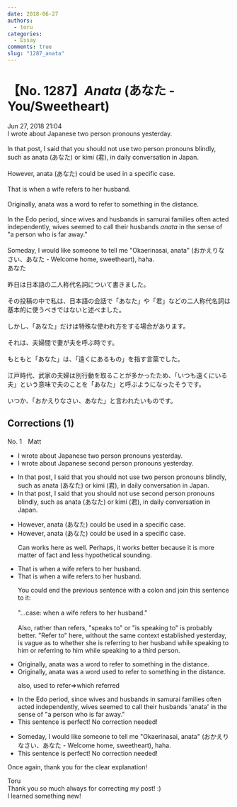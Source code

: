 ```yaml
---
date: 2018-06-27
authors:
  - toru
categories:
  - Essay
comments: true
slug: "1287_anata"
---
```


# 【No. 1287】<strong><em>Anata</em></strong> (あなた - You/Sweetheart)
<div class="date">Jun 27, 2018 21:04</div>
<div id="post"><div id="body_show_ori">
I wrote about Japanese two person pronouns yesterday.<br/><br/>In that post, I said that you should not use two person pronouns blindly, such as anata (あなた) or kimi (君), in daily conversation in Japan.<br/><br/>However, anata (あなた) could be used in a specific case.<br/><br/>That is when a wife refers to her husband.<br/><br/>Originally, anata was a word to refer to something in the distance.<br/><br/>In the Edo period, since wives and husbands in samurai families often acted independently, wives seemed to call their husbands <em>anata</em> in the sense of "a person who is far away."<br/><br/>Someday, I would like someone to tell me "Okaerinasai, anata" (おかえりなさい、あなた - Welcome home, sweetheart), haha.
</div></div>

<!-- more -->

<div id="post_ja"><div id="body_show_mo">
あなた<br/><br/>昨日は日本語の二人称代名詞について書きました。<br/><br/>その投稿の中で私は、日本語の会話で「あなた」や「君」などの二人称代名詞は基本的に使うべきではないと述べました。<br/><br/>しかし、「あなた」だけは特殊な使われ方をする場合があります。<br/><br/>それは、夫婦間で妻が夫を呼ぶ時です。<br/><br/>もともと「あなた」は、「遠くにあるもの」を指す言葉でした。<br/><br/>江戸時代、武家の夫婦は別行動を取ることが多かったため、「いつも遠くにいる夫」という意味で夫のことを「あなた」と呼ぶようになったそうです。<br/><br/>いつか、「おかえりなさい、あなた」と言われたいものです。
</div></div>

## Corrections (1)
<div id="block"><div class="first_name"> No. 1　<span class="just_name">Matt</span></div><div id="block2">
<ul class="correction_field">
<li class="incorrect">I wrote about Japanese two person pronouns yesterday.</li>
<li class="corrected correct">
I wrote about Japanese <span class="f_blue">second </span>person pronouns yesterday.
</li>
</ul>
<ul class="correction_field">
<li class="incorrect">In that post, I said that you should not use two person pronouns blindly, such as anata (あなた) or kimi (君), in daily conversation in Japan.</li>
<li class="corrected correct">
In that post, I said that you should not use second person pronouns blindly, such as anata (あなた) or kimi (君), in daily conversation in Japan.
</li>
</ul>
<ul class="correction_field">
<li class="incorrect">However, anata (あなた) could be used in a specific case.</li>
<li class="corrected correct">
However, anata (あなた) <span class="f_red">could </span>be used in a specific case.
<p class="correction_comment">Can works here as well. Perhaps, it works better because it is more matter of fact and less hypothetical sounding.</p>
</li>
</ul>
<ul class="correction_field">
<li class="incorrect">That is when a wife refers to her husband.</li>
<li class="corrected correct">
That is when a wife refers to her husband.
<p class="correction_comment">You could end the previous sentence with a colon and join this sentence to it:<br/><br/>"...case: when a wife refers to her husband." <br/><br/>Also, rather than refers, "speaks to" or "is speaking to" is probably better. "Refer to" here, without the same context established yesterday, is vague as to whether she is referring to her husband while speaking to him or referring to him while speaking to a third person.</p>
</li>
</ul>
<ul class="correction_field">
<li class="incorrect">Originally, anata was a word to refer to something in the distance.</li>
<li class="corrected correct">
Originally, anata was a word <span class="f_blue">used </span>to refer to something in the distance.
<p class="correction_comment">also, used to refer=&gt;which referred</p>
</li>
</ul>
<ul class="correction_field">
<li class="incorrect">In the Edo period, since wives and husbands in samurai families often acted independently, wives seemed to call their husbands 'anata' in the sense of "a person who is far away."</li>
<li class="corrected perfect">This sentence is perfect! No correction needed!</li>
</ul>
<ul class="correction_field">
<li class="incorrect">Someday, I would like someone to tell me "Okaerinasai, anata" (おかえりなさい、あなた - Welcome home, sweetheart), haha.</li>
<li class="corrected perfect">This sentence is perfect! No correction needed!</li>
</ul>
<p class="comment_small">
 Once again, thank you for the clear explanation!
</p>

</div><div class="name"><span class="just_name">Toru</span><br>
Thank you so much always for correcting my post! :)<br/>I learned something new!
</div>
</div>
